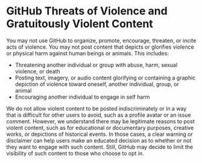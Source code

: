 # GitHub Threats of Violence and Gratuitously Violent Content

You may not use GitHub to organize, promote, encourage, threaten, or incite acts of violence. You may not post content that depicts or glorifies violence or physical harm against human beings or animals. This includes:

- Threatening another individual or group with abuse, harm, sexual violence, or death
- Posting text, imagery, or audio content glorifying or containing a graphic depiction of violence toward oneself, another individual, group, or animal
- Encouraging another individual to engage in self harm

We do not allow violent content to be posted indiscriminately or in a way that is difficult for other users to avoid, such as a profile avatar or an issue comment. However, we understand there may be legitimate reasons to post violent content, such as for educational or documentary purposes, creative works, or depictions of historical events. In those cases, a clear warning or disclaimer can help users make an educated decision as to whether or not they want to engage with such content. Still, GitHub may decide to limit the visibility of such content to those who choose to opt in.
